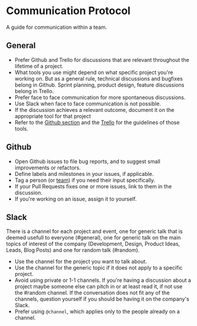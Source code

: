 Communication Protocol
======================

A guide for communication within a team.

General
-------

* Prefer Github and Trello for discussions that are relevant throughout the lifetime of a project.
* What tools you use might depend on what specific project you're working on. But as a general rule, technical discussions and bugfixes belong in Github. Sprint planning, product design, feature discussions belong in Trello.
* Prefer face to face communication for more spontaneous discussions.
* Use Slack when face to face communication is not possible.
* If the discussion achieves a relevant outcome, document it on the appropriate tool for that project
* Refer to the [Github section](/github) and the [Trello](/trello) for the guidelines of those tools.

Github
------

* Open Github issues to file bug reports, and to suggest small improvements or refactors.
* Define labels and milestones in your issues, if applicable.
* Tag a person (or [team](https://github.com/orgs/groupbuddies/teams)) if you need their input specifically.
* If your Pull Requests fixes one or more issues, link to them in the discussion.
* If you're working on an issue, assign it to yourself.

Slack
-------

There is a channel for each project and event, one for
generic talk that is deemed usefull to everyone (#general), one for generic talk on
the main topics of interest of the company (Development, Design, Product Ideas, Leads, Blog Posts) and one
for random talk (#random).

* Use the channel for the project you want to talk about.
* Use the channel for the generic topic if it does not apply to a specific project.
* Avoid using private or 1-1 channels. If you're having a discussion about a
project maybe someone else can pitch in or at least read it, if not use the #random channel.
If the conversation does not fit any of the channels, question
yourself if you should be having it on the company's Slack.
* Prefer using `@channel`, which applies only to the people already on a channel.

